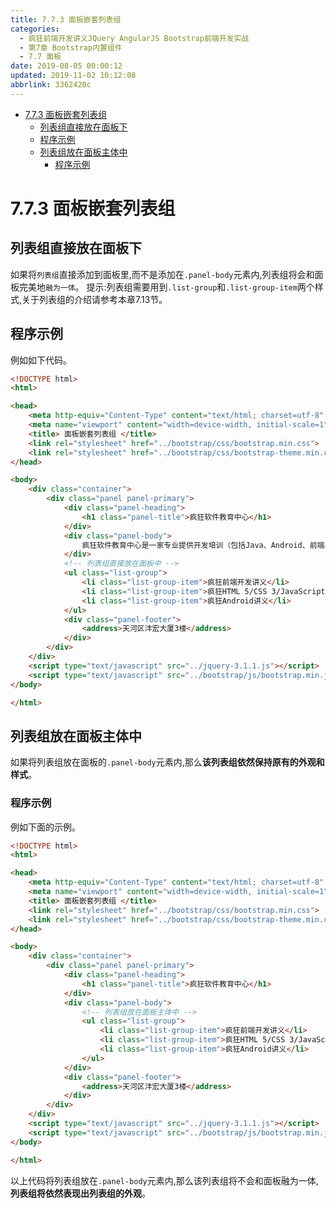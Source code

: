 ```yaml
---
title: 7.7.3 面板嵌套列表组
categories: 
  - 疯狂前端开发讲义JQuery AngularJS Bootstrap前端开发实战
  - 第7章 Bootstrap内置组件
  - 7.7 面板
date: 2019-08-05 00:00:12
updated: 2019-11-02 10:12:08
abbrlink: 3362420c
---
```

<div id='my_toc'>

- [7.7.3 面板嵌套列表组](/JavaReadingNotes/3362420c/#7-7-3-面板嵌套列表组)
    - [列表组直接放在面板下](/JavaReadingNotes/3362420c/#列表组直接放在面板下)
    - [程序示例](/JavaReadingNotes/3362420c/#程序示例)
    - [列表组放在面板主体中](/JavaReadingNotes/3362420c/#列表组放在面板主体中)
        - [程序示例](/JavaReadingNotes/3362420c/#程序示例)

</div>
<!--more-->
<script>if (navigator.platform.toLowerCase() == 'win32'){document.getElementById('my_toc').style.display = 'none';}</script>

<!--end-->
<!--SSTStart-->
# 7.7.3 面板嵌套列表组 #
## 列表组直接放在面板下 ##
如果将`列表组`直接添加到面板里,而不是添加在`.panel-body`元素内,列表组将会和面板完美地`融为一体`。
提示:列表组需要用到`.list-group`和`.list-group-item`两个样式,关于列表组的介绍请参考本章7.13节。
## 程序示例 ##
例如如下代码。
```html
<!DOCTYPE html>
<html>

<head>
	<meta http-equiv="Content-Type" content="text/html; charset=utf-8" />
	<meta name="viewport" content="width=device-width, initial-scale=1">
	<title> 面板嵌套列表组 </title>
	<link rel="stylesheet" href="../bootstrap/css/bootstrap.min.css">
	<link rel="stylesheet" href="../bootstrap/css/bootstrap-theme.min.css">
</head>

<body>
	<div class="container">
		<div class="panel panel-primary">
			<div class="panel-heading">
				<h1 class="panel-title">疯狂软件教育中心</h1>
			</div>
			<div class="panel-body">
				疯狂软件教育中心是一家专业提供开发培训（包括Java、Android、前端、iOS等课程）的培训机构。
			</div>
			<!-- 列表组直接放在面板中 -->
			<ul class="list-group">
				<li class="list-group-item">疯狂前端开发讲义</li>
				<li class="list-group-item">疯狂HTML 5/CSS 3/JavaScript讲义</li>
				<li class="list-group-item">疯狂Android讲义</li>
			</ul>
			<div class="panel-footer">
				<address>天河区沣宏大厦3楼</address>
			</div>
		</div>
	</div>
	<script type="text/javascript" src="../jquery-3.1.1.js"></script>
	<script type="text/javascript" src="../bootstrap/js/bootstrap.min.js"></script>
</body>

</html>
```
## 列表组放在面板主体中 ##
如果将列表组放在面板的`.panel-body`元素内,那么**该列表组依然保持原有的外观和样式**。
### 程序示例 ###
例如下面的示例。
```html
<!DOCTYPE html>
<html>

<head>
	<meta http-equiv="Content-Type" content="text/html; charset=utf-8" />
	<meta name="viewport" content="width=device-width, initial-scale=1">
	<title> 面板嵌套列表组 </title>
	<link rel="stylesheet" href="../bootstrap/css/bootstrap.min.css">
	<link rel="stylesheet" href="../bootstrap/css/bootstrap-theme.min.css">
</head>

<body>
	<div class="container">
		<div class="panel panel-primary">
			<div class="panel-heading">
				<h1 class="panel-title">疯狂软件教育中心</h1>
			</div>
			<div class="panel-body">
				<!-- 列表组放在面板主体中 -->
				<ul class="list-group">
					<li class="list-group-item">疯狂前端开发讲义</li>
					<li class="list-group-item">疯狂HTML 5/CSS 3/JavaScript讲义</li>
					<li class="list-group-item">疯狂Android讲义</li>
				</ul>
			</div>
			<div class="panel-footer">
				<address>天河区沣宏大厦3楼</address>
			</div>
		</div>
	</div>
	<script type="text/javascript" src="../jquery-3.1.1.js"></script>
	<script type="text/javascript" src="../bootstrap/js/bootstrap.min.js"></script>
</body>

</html>
```
以上代码将列表组放在`.panel-body`元素内,那么该列表组将不会和面板融为一体,**列表组将依然表现出列表组的外观**。
<!--SSTStop-->

